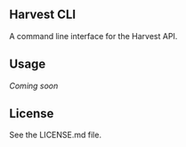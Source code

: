 Harvest CLI
---

A command line interface for the Harvest API.

Usage
---

_Coming soon_

License
---

See the LICENSE.md file.
